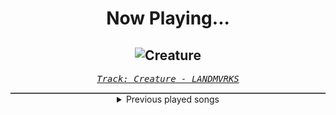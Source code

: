 <div align="center"> 
<h1>Now Playing...</h1>

![Creature](https://i.scdn.co/image/ab67616d00001e02f6ff2cd67335fe6565950434)
--
_<samp><a href="https://open.spotify.com/track/6sSxQwz5SBYSLfiyRKWSkC">Track: Creature - LANDMVRKS</a></samp>_

<div style="border: 1px #4B5054 solid"></div>
<details>
  <summary>
    Previous played songs
  </summary>
  <table>
    <thead>
      <tr>
        <th>
          Artist
        </th>
        <th>
          Song
        </th>
        <th>
          Link
        </th>
      </tr>
    </thead>
    <tbody>
      <tr><td>LANDMVRKS</td><td>Creature</td><td><a href="https://open.spotify.com/track/6sSxQwz5SBYSLfiyRKWSkC">https://open.spotify.com/track/6sSxQwz5SBYSLfiyRKWSkC</a></td></tr><tr><td>Dead by April</td><td>Outcome</td><td><a href="https://open.spotify.com/track/1T68xySFdNYYCjX9S0XtBa">https://open.spotify.com/track/1T68xySFdNYYCjX9S0XtBa</a></td></tr><tr><td>Disturbed</td><td>Don't Tell Me (feat. Ann Wilson) - PLZ Tethered Version</td><td><a href="https://open.spotify.com/track/4JMiWfmZVNXTu9yQQHsFqI">https://open.spotify.com/track/4JMiWfmZVNXTu9yQQHsFqI</a></td></tr><tr><td>Bullet For My Valentine</td><td>Tears Don't Fall</td><td><a href="https://open.spotify.com/track/7ln7o4q6y9h8qEc6hGrtr1">https://open.spotify.com/track/7ln7o4q6y9h8qEc6hGrtr1</a></td></tr><tr><td>Disturbed</td><td>Ten Thousand Fists</td><td><a href="https://open.spotify.com/track/5hkgrWxkobGtg30I7DsfVu">https://open.spotify.com/track/5hkgrWxkobGtg30I7DsfVu</a></td></tr><tr><td>Foo Fighters</td><td>The Pretender</td><td><a href="https://open.spotify.com/track/7x8dCjCr0x6x2lXKujYD34">https://open.spotify.com/track/7x8dCjCr0x6x2lXKujYD34</a></td></tr><tr><td>LaFee</td><td>Heul doch</td><td><a href="https://open.spotify.com/track/5wtUiRzz2YVVWzpWt0hwSP">https://open.spotify.com/track/5wtUiRzz2YVVWzpWt0hwSP</a></td></tr><tr><td>10 Years</td><td>Wasteland</td><td><a href="https://open.spotify.com/track/0nTiC2fGkM4q8bGlBKGrGx">https://open.spotify.com/track/0nTiC2fGkM4q8bGlBKGrGx</a></td></tr><tr><td>Breaking Benjamin</td><td>The Diary of Jane - Single Version</td><td><a href="https://open.spotify.com/track/0faXHILILebCGnJBPU6KJJ">https://open.spotify.com/track/0faXHILILebCGnJBPU6KJJ</a></td></tr><tr><td>Sabaton</td><td>Primo Victoria</td><td><a href="https://open.spotify.com/track/5DbAOJ5dYW5A9xBhkeb33t">https://open.spotify.com/track/5DbAOJ5dYW5A9xBhkeb33t</a></td></tr><tr><td>Story Of The Year</td><td>The Antidote</td><td><a href="https://open.spotify.com/track/7yGhfjsppOXSLcoSwcJ1yT">https://open.spotify.com/track/7yGhfjsppOXSLcoSwcJ1yT</a></td></tr><tr><td>Skindred</td><td>Nobody</td><td><a href="https://open.spotify.com/track/581mukhDjta60CCwpvnjL9">https://open.spotify.com/track/581mukhDjta60CCwpvnjL9</a></td></tr><tr><td>Disturbed</td><td>Down with the Sickness</td><td><a href="https://open.spotify.com/track/40rvBMQizxkIqnjPdEWY1v">https://open.spotify.com/track/40rvBMQizxkIqnjPdEWY1v</a></td></tr><tr><td>Three Days Grace</td><td>Animal I Have Become</td><td><a href="https://open.spotify.com/track/5eFxwmqKrHpSQDOEIFYlgY">https://open.spotify.com/track/5eFxwmqKrHpSQDOEIFYlgY</a></td></tr><tr><td>Thousand Foot Krutch</td><td>Phenomenon</td><td><a href="https://open.spotify.com/track/3b6uenXXbpCRxXyzFzWi3J">https://open.spotify.com/track/3b6uenXXbpCRxXyzFzWi3J</a></td></tr><tr><td>for KING & COUNTRY</td><td>Priceless</td><td><a href="https://open.spotify.com/track/7BTmtN6bP35E54vVASTqao">https://open.spotify.com/track/7BTmtN6bP35E54vVASTqao</a></td></tr><tr><td>Matty Mullins</td><td>Unstoppable (feat. Jordan Feliz)</td><td><a href="https://open.spotify.com/track/1CCJXhsWKo1R3y1fe0m37n">https://open.spotify.com/track/1CCJXhsWKo1R3y1fe0m37n</a></td></tr><tr><td>TobyMac</td><td>Love Broke Thru</td><td><a href="https://open.spotify.com/track/1NZWiuy0mlnsrcYL2dhKt6">https://open.spotify.com/track/1NZWiuy0mlnsrcYL2dhKt6</a></td></tr><tr><td>Matthew West</td><td>Mended</td><td><a href="https://open.spotify.com/track/6CCZywPBScscwjJbKYmOiZ">https://open.spotify.com/track/6CCZywPBScscwjJbKYmOiZ</a></td></tr><tr><td>Matty Mullins</td><td>See You In Everything</td><td><a href="https://open.spotify.com/track/7gvC8DLoTe40JHyFdAQwf3">https://open.spotify.com/track/7gvC8DLoTe40JHyFdAQwf3</a></td></tr>
    </tbody>
  </table>
</details>

</div>
